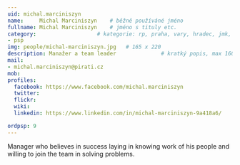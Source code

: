 ```yaml
---
uid: michal.marciniszyn
name:     Michal Marciniszyn  	# běžně používáné jméno
fullname: Michal Marciniszyn 	# jméno s tituly etc.
category:                 	# kategorie: rp, praha, vary, hradec, jmk, senat
- psp
img: people/michal-marciniszyn.jpg   # 165 x 220
description: Manažer a team leader          	# kratký popis, max 160 znaků
mail:
- michal.marciniszyn@pirati.cz
mob:			  
profiles:              
  facebook: https://www.facebook.com/michal.marciniszyn
  twitter: 	  
  flickr:    
  wiki:
  linkedin: https://www.linkedin.com/in/michal-marciniszyn-9a418a6/

ordpsp: 9
---
```


Manager who believes in success laying in knowing work of his people and willing to join the team in solving
problems.
